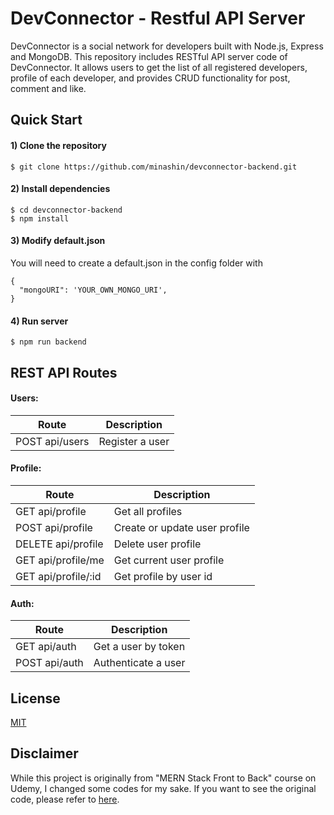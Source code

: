 # DevConnector - Restful API Server

DevConnector is a social network for developers built with Node.js, Express and MongoDB. This repository includes RESTful API server code of DevConnector. It allows users to get the list of all registered developers, profile of each developer, and provides CRUD functionality for post, comment and like.

## Quick Start

#### 1) Clone the repository

```
$ git clone https://github.com/minashin/devconnector-backend.git
```

#### 2) Install dependencies

```
$ cd devconnector-backend
$ npm install
```

#### 3) Modify default.json

You will need to create a default.json in the config folder with

```
{
  "mongoURI": 'YOUR_OWN_MONGO_URI',
}
```

#### 4) Run server

```
$ npm run backend
```

## REST API Routes

#### Users:

| Route          | Description     |
| -------------- | --------------- |
| POST api/users | Register a user |

#### Profile:

| Route               | Description                   |
| ------------------- | ----------------------------- |
| GET api/profile     | Get all profiles              |
| POST api/profile    | Create or update user profile |
| DELETE api/profile  | Delete user profile           |
| GET api/profile/me  | Get current user profile      |
| GET api/profile/:id | Get profile by user id        |

#### Auth:

| Route         | Description         |
| ------------- | ------------------- |
| GET api/auth  | Get a user by token |
| POST api/auth | Authenticate a user |

## License

[MIT](https://choosealicense.com/licenses/mit/)

## Disclaimer

While this project is originally from "MERN Stack Front to Back" course on Udemy, I changed some codes for my sake. If you want to see the original code, please refer to [here](https://github.com/bradtraversy/devconnector_2.0/tree/originalcoursecode).
